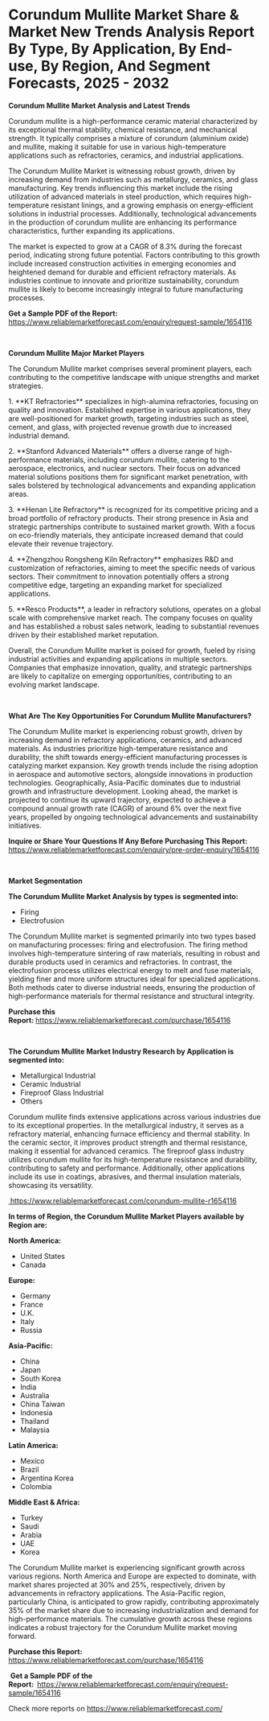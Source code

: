 <p><h1>Corundum Mullite Market Share & Market New Trends Analysis Report By Type, By Application, By End-use, By Region, And Segment Forecasts, 2025 - 2032</h1></p><p><strong>Corundum Mullite Market Analysis and Latest Trends</strong></p>
<p><p>Corundum mullite is a high-performance ceramic material characterized by its exceptional thermal stability, chemical resistance, and mechanical strength. It typically comprises a mixture of corundum (aluminium oxide) and mullite, making it suitable for use in various high-temperature applications such as refractories, ceramics, and industrial applications.</p><p>The Corundum Mullite Market is witnessing robust growth, driven by increasing demand from industries such as metallurgy, ceramics, and glass manufacturing. Key trends influencing this market include the rising utilization of advanced materials in steel production, which requires high-temperature resistant linings, and a growing emphasis on energy-efficient solutions in industrial processes. Additionally, technological advancements in the production of corundum mullite are enhancing its performance characteristics, further expanding its applications.</p><p>The market is expected to grow at a CAGR of 8.3% during the forecast period, indicating strong future potential. Factors contributing to this growth include increased construction activities in emerging economies and heightened demand for durable and efficient refractory materials. As industries continue to innovate and prioritize sustainability, corundum mullite is likely to become increasingly integral to future manufacturing processes.</p></p>
<p><strong>Get a Sample PDF of the Report:&nbsp;</strong> <a href="https://www.reliablemarketforecast.com/enquiry/request-sample/1654116?utm_campaign=3539&utm_medium=2&utm_source=Github&utm_content=ia&utm_term=02042025&utm_id=corundum-mullite">https://www.reliablemarketforecast.com/enquiry/request-sample/1654116</a></p>
<p>&nbsp;</p>
<p><strong>Corundum Mullite Major Market Players</strong></p>
<p><p>The Corundum Mullite market comprises several prominent players, each contributing to the competitive landscape with unique strengths and market strategies. </p><p>1. **KT Refractories** specializes in high-alumina refractories, focusing on quality and innovation. Established expertise in various applications, they are well-positioned for market growth, targeting industries such as steel, cement, and glass, with projected revenue growth due to increased industrial demand.</p><p>2. **Stanford Advanced Materials** offers a diverse range of high-performance materials, including corundum mullite, catering to the aerospace, electronics, and nuclear sectors. Their focus on advanced material solutions positions them for significant market penetration, with sales bolstered by technological advancements and expanding application areas.</p><p>3. **Henan Lite Refractory** is recognized for its competitive pricing and a broad portfolio of refractory products. Their strong presence in Asia and strategic partnerships contribute to sustained market growth. With a focus on eco-friendly materials, they anticipate increased demand that could elevate their revenue trajectory.</p><p>4. **Zhengzhou Rongsheng Kiln Refractory** emphasizes R&D and customization of refractories, aiming to meet the specific needs of various sectors. Their commitment to innovation potentially offers a strong competitive edge, targeting an expanding market for specialized applications.</p><p>5. **Resco Products**, a leader in refractory solutions, operates on a global scale with comprehensive market reach. The company focuses on quality and has established a robust sales network, leading to substantial revenues driven by their established market reputation.</p><p>Overall, the Corundum Mullite market is poised for growth, fueled by rising industrial activities and expanding applications in multiple sectors. Companies that emphasize innovation, quality, and strategic partnerships are likely to capitalize on emerging opportunities, contributing to an evolving market landscape.</p></p>
<p>&nbsp;</p>
<p><strong>What Are The Key Opportunities For Corundum Mullite Manufacturers?</strong></p>
<p><p>The Corundum Mullite market is experiencing robust growth, driven by increasing demand in refractory applications, ceramics, and advanced materials. As industries prioritize high-temperature resistance and durability, the shift towards energy-efficient manufacturing processes is catalyzing market expansion. Key growth trends include the rising adoption in aerospace and automotive sectors, alongside innovations in production technologies. Geographically, Asia-Pacific dominates due to industrial growth and infrastructure development. Looking ahead, the market is projected to continue its upward trajectory, expected to achieve a compound annual growth rate (CAGR) of around 6% over the next five years, propelled by ongoing technological advancements and sustainability initiatives.</p></p>
<p><strong>Inquire or Share Your Questions If Any Before Purchasing This Report:</strong> <a href="https://www.reliablemarketforecast.com/enquiry/pre-order-enquiry/1654116?utm_campaign=3539&utm_medium=2&utm_source=Github&utm_content=ia&utm_term=02042025&utm_id=corundum-mullite">https://www.reliablemarketforecast.com/enquiry/pre-order-enquiry/1654116</a></p>
<p>&nbsp;</p>
<p><strong>Market Segmentation</strong></p>
<p><strong>The Corundum Mullite Market Analysis by types is segmented into:</strong></p>
<p><ul><li>Firing</li><li>Electrofusion</li></ul></p>
<p><p>The Corundum Mullite market is segmented primarily into two types based on manufacturing processes: firing and electrofusion. The firing method involves high-temperature sintering of raw materials, resulting in robust and durable products used in ceramics and refractories. In contrast, the electrofusion process utilizes electrical energy to melt and fuse materials, yielding finer and more uniform structures ideal for specialized applications. Both methods cater to diverse industrial needs, ensuring the production of high-performance materials for thermal resistance and structural integrity.</p></p>
<p><strong>Purchase this Report:&nbsp;</strong><a href="https://www.reliablemarketforecast.com/purchase/1654116?utm_campaign=3539&utm_medium=2&utm_source=Github&utm_content=ia&utm_term=02042025&utm_id=corundum-mullite">https://www.reliablemarketforecast.com/purchase/1654116</a></p>
<p>&nbsp;</p>
<p><strong>The Corundum Mullite Market Industry Research by Application is segmented into:</strong></p>
<p><ul><li>Metallurgical Industrial</li><li>Ceramic Industrial</li><li>Fireproof Glass Industrial</li><li>Others</li></ul></p>
<p><p>Corundum mullite finds extensive applications across various industries due to its exceptional properties. In the metallurgical industry, it serves as a refractory material, enhancing furnace efficiency and thermal stability. In the ceramic sector, it improves product strength and thermal resistance, making it essential for advanced ceramics. The fireproof glass industry utilizes corundum mullite for its high-temperature resistance and durability, contributing to safety and performance. Additionally, other applications include its use in coatings, abrasives, and thermal insulation materials, showcasing its versatility.</p></p>
<p><a href="https://www.reliablemarketforecast.com/corundum-mullite-r1654116?utm_campaign=3539&utm_medium=2&utm_source=Github&utm_content=ia&utm_term=02042025&utm_id=corundum-mullite">&nbsp;https://www.reliablemarketforecast.com/corundum-mullite-r1654116</a></p>
<p><strong>In terms of Region, the Corundum Mullite Market Players available by Region are:</strong></p>
<p>
    <p> <strong> North America: </strong>
        <ul>
            <li>United States</li>
            <li>Canada</li>
        </ul>
        </p> 
    <p> <strong> Europe: </strong>
        <ul>
            <li>Germany</li>
            <li>France</li>
            <li>U.K.</li>
            <li>Italy</li>
            <li>Russia</li>
        </ul>
        </p> 
    <p> <strong> Asia-Pacific: </strong>
        <ul>
            <li>China</li>
            <li>Japan</li>
            <li>South Korea</li>
            <li>India</li>
            <li>Australia</li>
            <li>China Taiwan</li>
            <li>Indonesia</li>
            <li>Thailand</li>
            <li>Malaysia</li>
        </ul>
        </p> 
    <p> <strong> Latin America: </strong>
        <ul>
            <li>Mexico</li>
            <li>Brazil</li>
            <li>Argentina Korea</li>
            <li>Colombia</li>
        </ul>
        </p> 
    <p> <strong> Middle East & Africa: </strong>
        <ul>
            <li>Turkey</li>
            <li>Saudi</li>
            <li>Arabia</li>
            <li>UAE</li>
            <li>Korea</li>
        </ul>
    </p>
    </p>
<p><p>The Corundum Mullite market is experiencing significant growth across various regions. North America and Europe are expected to dominate, with market shares projected at 30% and 25%, respectively, driven by advancements in refractory applications. The Asia-Pacific region, particularly China, is anticipated to grow rapidly, contributing approximately 35% of the market share due to increasing industrialization and demand for high-performance materials. The cumulative growth across these regions indicates a robust trajectory for the Corundum Mullite market moving forward.</p></p>
<p><strong>Purchase this Report: </strong><a href="https://www.reliablemarketforecast.com/purchase/1654116?utm_campaign=3539&utm_medium=2&utm_source=Github&utm_content=ia&utm_term=02042025&utm_id=corundum-mullite">https://www.reliablemarketforecast.com/purchase/1654116</a></p>
<p>&nbsp;<strong>Get a Sample PDF of the Report:&nbsp;&nbsp;</strong><a href="https://www.reliablemarketforecast.com/enquiry/request-sample/1654116?utm_campaign=3539&utm_medium=2&utm_source=Github&utm_content=ia&utm_term=02042025&utm_id=corundum-mullite">https://www.reliablemarketforecast.com/enquiry/request-sample/1654116</a></p>
<p><strong></strong></p>
<p>Check more reports on <a href="https://www.reliablemarketforecast.com/?utm_campaign=3539&utm_medium=2&utm_source=Github&utm_content=ia&utm_term=02042025&utm_id=corundum-mullite">https://www.reliablemarketforecast.com/</a></p>